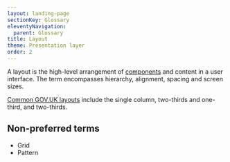 ```yaml
---
layout: landing-page
sectionKey: Glossary
eleventyNavigation:
  parent: Glossary
title: Layout
theme: Presentation layer
order: 2
---
```

A layout is the high-level arrangement of [components](/glossary/component) and content in a user interface. The term encompasses hierarchy, alignment, spacing and screen sizes.

[Common GOV.UK layouts](https://design-system.service.gov.uk/styles/layout/#common-layouts) include the single column, two-thirds and one-third, and two-thirds.

## Non-preferred terms

- Grid
- Pattern
